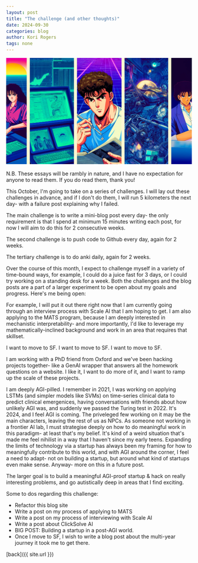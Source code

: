 ```yaml
---
layout: post
title: "The challenge (and other thoughts)"
date: 2024-09-30
categories: blog
author: Kori Rogers
tags: none
---
```

![The Challenge image](/assets/img/the_challenge_image.webp)

N.B. These essays will be rambly in nature, and I have no expectation for anyone to read them. If you do read them, thank you! 

This October, I'm going to take on a series of challenges. I will lay out these challenges in advance, and if I don't do them, I will run 5 kilometers the next day- with a failure post explaining why I failed.  

The main challenge is to write a mini-blog post every day- the only requirement is that I spend at minimum 15 minutes writing each post, for now I will aim to do this for 2 consecutive weeks. 

The second challenge is to push code to Github every day, again for 2 weeks.

The tertiary challenge is to do anki daily, again for 2 weeks. 

Over the course of this month, I expect to challenge myself in a variety of time-bound ways, for example, I could do a juice fast for 3 days, or I could try working on a standing desk for a week. Both the challenges and the blog posts are a part of a larger experiment to be open about my goals and progress. Here's me being open:

For example, I will put it out there right now that I am currently going through an interview process with Scale AI that I am hoping to get. I am also applying to the MATS program, because I am deeply interested in mechanistic interpretability- and more importantly, I'd like to leverage my mathematically-inclined background and work in an area that requires that skillset. 

I want to move to SF. I want to move to SF. I want to move to SF. 

I am working with a PhD friend from Oxford and we've been hacking projects together- like a GenAI wrapper that answers all the homework questions on a website. I like it, I want to do more of it, and I want to ramp up the scale of these projects. 

I am deeply AGI-pilled. I remember in 2021, I was working on applying LSTMs (and simpler models like SVMs) on time-series clinical data to predict clinical emergenices, having conversations with friends about how unlikely AGI was, and suddenly we passed the Turing test in 2022. It's 2024, and I feel AGI is coming. The priveleged few working on it may be the main characters, leaving the rest of us as NPCs. As someone not working in a frontier AI lab, I must strategise deeply on how to do meaningful work in this paradigm- at least that's my belief. It's kind of a weird situation that's made me feel nihilist in a way that I haven't since my early teens. Expanding the limits of technology via a startup has always been my framing for how to meaningfully contribute to this world, and with AGI around the corner, I feel a need to adapt- not on building a startup, but around what kind of startups even make sense. Anyway- more on this in a future post. 

The larger goal is to build a meaningful AGI-proof startup & hack on really interesting problems, and go autistically deep in areas that I find exciting. 

Some to dos regarding this challenge: 
- Refactor this blog site
- Write a post on my process of applying to MATS
- Write a post on my process of interviewing with Scale AI
- Write a post about ClickSolve AI
- BIG POST: Building a startup in a post-AGI world. 
- Once I move to SF, I wish to write a blog post about the multi-year journey it took me to get there. 

[back]({{ site.url }})
